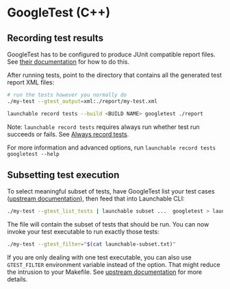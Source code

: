 # GoogleTest \(C++\)

## Recording test results

GoogleTest has to be configured to produce JUnit compatible report files. See [their documentation](https://github.com/google/googletest/blob/master/googletest/docs/advanced.md#generating-an-xml-report) for how to do this.

After running tests, point to the directory that contains all the generated test report XML files:

```bash
# run the tests however you normally do
./my-test --gtest_output=xml:./report/my-test.xml

launchable record tests --build <BUILD NAME> googletest ./report
```

Note: `launchable record tests` requires always run whether test run succeeds or fails. See [Always record tests](../resources/always-run.md).

For more information and advanced options, run `launchable record tests googletest --help`

## Subsetting test execution

To select meaningful subset of tests, have GoogleTest list your test cases \([upstream documentation](https://github.com/google/googletest/blob/master/googletest/docs/advanced.md#listing-test-names)\), then feed that into Launchable CLI:

```bash
./my-test --gtest_list_tests | launchable subset ...  googletest > launchable-subset.txt
```

The file will contain the subset of tests that should be run. You can now invoke your test executable to run exactly those tests:

```bash
./my-test --gtest_filter="$(cat launchable-subset.txt)"
```

If you are only dealing with one test executable, you can also use `GTEST_FILTER` environment variable instead of the option. That might reduce the intrusion to your Makefile. See [upstream documentation](https://github.com/google/googletest/blob/master/googletest/docs/advanced.md#listing-test-names) for more details.

